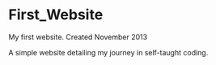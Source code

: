 First_Website
=============

My first website. Created November 2013

A simple website detailing my journey in self-taught coding.
